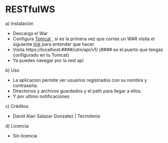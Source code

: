 # RESTfulWS
a) Instalación
- Descarga el War
- Configura [Tomcat](http://tomcat.apache.org) , si es la primera vez que corres un WAR visita el siguiente [link](https://docs.bmc.com/docs/brid/1805/deploying-the-war-file-on-tomcat-805358008.html) para entender que hacer
- Visita https://localhost:####/utm/api/v1/ (#### es el puerto que tengas configurado en tu Tomcat)
- Ya puedes navegar por la rest api
 
b) Uso
- La aplicacion permite ver usuarios registrados con su nombre y contraseña.
- Directorios y archivos guardados y el path para llegar a ellos.
- Y por ultimo notificaciones

c) Créditos
- David Alan Salazar Gonzalez | Tecmilenio

d) Licencia 
- Sin licencia
